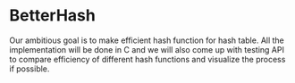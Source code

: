 # BetterHash
Our ambitious goal is to make efficient hash function for hash table. All the implementation will be done in C and we will also come up with testing API to compare efficiency of different hash functions and visualize the process if possible. 

